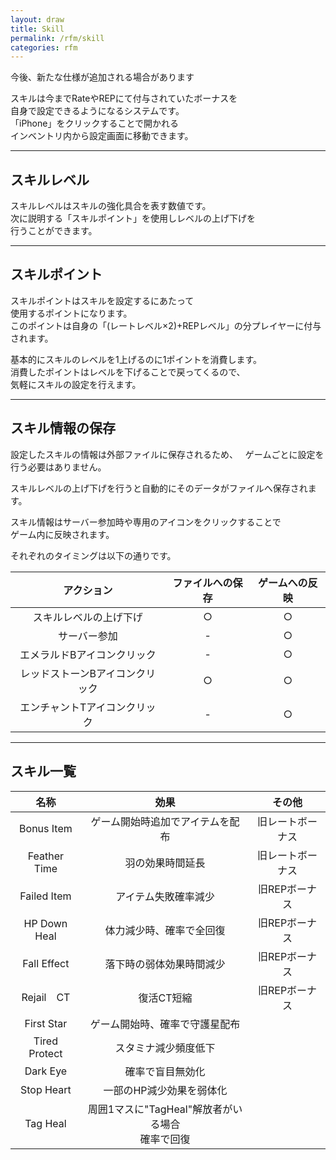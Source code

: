 ```yaml
---
layout: draw
title: Skill
permalink: /rfm/skill
categories: rfm
---
```

<p class="alert alert-info">今後、新たな仕様が追加される場合があります</p>

スキルは今までRateやREPにて付与されていたボーナスを<br>
自身で設定できるようになるシステムです。<br>
「iPhone」をクリックすることで開かれる  
インベントリ内から設定画面に移動できます。  

---------------------------------------
## スキルレベル

スキルレベルはスキルの強化具合を表す数値です。  
次に説明する「スキルポイント」を使用しレベルの上げ下げを  
行うことができます。

---------------------------------------
## スキルポイント

スキルポイントはスキルを設定するにあたって  
使用するポイントになります。  
このポイントは自身の「(レートレベル×2)+REPレベル」の分プレイヤーに付与されます。  

基本的にスキルのレベルを1上げるのに1ポイントを消費します。  
消費したポイントはレベルを下げることで戻ってくるので、  
気軽にスキルの設定を行えます。  
  
----------------------------------------
## スキル情報の保存

設定したスキルの情報は外部ファイルに保存されるため、  
ゲームごとに設定を行う必要はありません。

スキルレベルの上げ下げを行うと自動的にそのデータがファイルへ保存されます。

スキル情報はサーバー参加時や専用のアイコンをクリックすることで  
ゲーム内に反映されます。

それぞれのタイミングは以下の通りです。

| アクション | ファイルへの保存 | ゲームへの反映|
| :-----------: |:-------------:| :-----------: |
| スキルレベルの上げ下げ | ○ |○ |
| サーバー参加 | - |○ |
| エメラルドBアイコンクリック | - |○ |
| レッドストーンBアイコンクリック | ○ |○ |
| エンチャントTアイコンクリック | - |○ |

  
----------------------------------------
## スキル一覧

| 名称 | 効果 |その他|
| :-----------: |:-------------:|:-------------:|
| Bonus Item | ゲーム開始時追加でアイテムを配布 | 旧レートボーナス|
| Feather Time | 羽の効果時間延長 | 旧レートボーナス |
| Failed Item | アイテム失敗確率減少 | 旧REPボーナス |
| HP Down Heal | 体力減少時、確率で全回復 | 旧REPボーナス |
| Fall Effect | 落下時の弱体効果時間減少 | 旧REPボーナス |
| Rejail　CT | 復活CT短縮 | 旧REPボーナス |
| First Star |ゲーム開始時、確率で守護星配布 | |
| Tired Protect |スタミナ減少頻度低下 | |
| Dark Eye |確率で盲目無効化 | |
| Stop Heart |一部のHP減少効果を弱体化 | |
| Tag Heal |周囲1マスに"TagHeal"解放者がいる場合<br>確率で回復 | |

  


 
